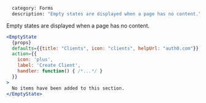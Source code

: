 ```meta
  category: Forms
  description: "Empty states are displayed when a page has no content."
```

Empty states are displayed when a page has no content.

```jsx
<EmptyState
  {props}
  defaults={{title: "Clients", icon: "clients", helpUrl: "auth0.com"}}
  action={{
    icon: 'plus',
    label: 'Create Client',
    handler: function() { /*...*/ }
  }}
>
  No items have been added to this section.
</EmptyState>
```
